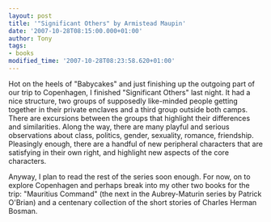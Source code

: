 ```yaml
---
layout: post
title: '"Significant Others" by Armistead Maupin'
date: '2007-10-28T08:15:00.000+01:00'
author: Tony
tags:
- books
modified_time: '2007-10-28T08:23:58.620+01:00'
---
```


Hot on the heels of "Babycakes" and just finishing up the outgoing part of our
trip to Copenhagen, I finished "Significant Others" last night. It had a nice
structure, two groups of supposedly like-minded people getting together in their
private enclaves and a third group outside both camps. There are excursions
between the groups that highlight their differences and similarities. Along the
way, there are many playful and serious observations about class, politics,
gender, sexuality, romance, friendship. Pleasingly enough, there are a handful
of new peripheral characters that are satisfying in their own right, and
highlight new aspects of the core characters.

Anyway, I plan to read the rest of the series soon enough. For now, on to
explore Copenhagen and perhaps break into my other two books for the trip:
"Mauritius Command" (the next in the Aubrey-Maturin series by Patrick O'Brian)
and a centenary collection of the short stories of Charles Herman Bosman.